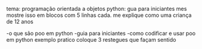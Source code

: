 tema: programação orientada a objetos python: gua para iniciantes
mes mostre isso em blocos com 5 linhas cada.
me explique como uma criança de 12 anos

-o que são poo em python
-guia para iniciantes
-como codificar e usar poo em python
exemplo pratico
coloque  3 restegues que façam sentido
